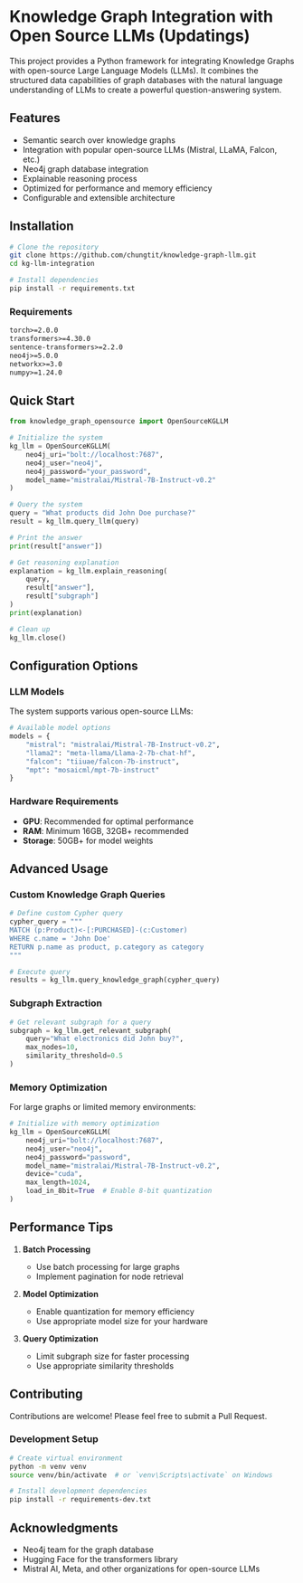 # Knowledge Graph Integration with Open Source LLMs (Updatings)

This project provides a Python framework for integrating Knowledge Graphs with open-source Large Language Models (LLMs). It combines the structured data capabilities of graph databases with the natural language understanding of LLMs to create a powerful question-answering system.

## Features

- Semantic search over knowledge graphs
- Integration with popular open-source LLMs (Mistral, LLaMA, Falcon, etc.)
- Neo4j graph database integration
- Explainable reasoning process
- Optimized for performance and memory efficiency
- Configurable and extensible architecture

## Installation

```bash
# Clone the repository
git clone https://github.com/chungtit/knowledge-graph-llm.git
cd kg-llm-integration

# Install dependencies
pip install -r requirements.txt
```

### Requirements

```txt
torch>=2.0.0
transformers>=4.30.0
sentence-transformers>=2.2.0
neo4j>=5.0.0
networkx>=3.0
numpy>=1.24.0
```

## Quick Start

```python
from knowledge_graph_opensource import OpenSourceKGLLM

# Initialize the system
kg_llm = OpenSourceKGLLM(
    neo4j_uri="bolt://localhost:7687",
    neo4j_user="neo4j",
    neo4j_password="your_password",
    model_name="mistralai/Mistral-7B-Instruct-v0.2"
)

# Query the system
query = "What products did John Doe purchase?"
result = kg_llm.query_llm(query)

# Print the answer
print(result["answer"])

# Get reasoning explanation
explanation = kg_llm.explain_reasoning(
    query, 
    result["answer"], 
    result["subgraph"]
)
print(explanation)

# Clean up
kg_llm.close()
```

## Configuration Options

### LLM Models

The system supports various open-source LLMs:

```python
# Available model options
models = {
    "mistral": "mistralai/Mistral-7B-Instruct-v0.2",
    "llama2": "meta-llama/Llama-2-7b-chat-hf",
    "falcon": "tiiuae/falcon-7b-instruct",
    "mpt": "mosaicml/mpt-7b-instruct"
}
```

### Hardware Requirements

- **GPU**: Recommended for optimal performance
- **RAM**: Minimum 16GB, 32GB+ recommended
- **Storage**: 50GB+ for model weights

## Advanced Usage

### Custom Knowledge Graph Queries

```python
# Define custom Cypher query
cypher_query = """
MATCH (p:Product)<-[:PURCHASED]-(c:Customer)
WHERE c.name = 'John Doe'
RETURN p.name as product, p.category as category
"""

# Execute query
results = kg_llm.query_knowledge_graph(cypher_query)
```

### Subgraph Extraction

```python
# Get relevant subgraph for a query
subgraph = kg_llm.get_relevant_subgraph(
    query="What electronics did John buy?",
    max_nodes=10,
    similarity_threshold=0.5
)
```

### Memory Optimization

For large graphs or limited memory environments:

```python
# Initialize with memory optimization
kg_llm = OpenSourceKGLLM(
    neo4j_uri="bolt://localhost:7687",
    neo4j_user="neo4j",
    neo4j_password="password",
    model_name="mistralai/Mistral-7B-Instruct-v0.2",
    device="cuda",
    max_length=1024,
    load_in_8bit=True  # Enable 8-bit quantization
)
```

## Performance Tips

1. **Batch Processing**
   - Use batch processing for large graphs
   - Implement pagination for node retrieval

2. **Model Optimization**
   - Enable quantization for memory efficiency
   - Use appropriate model size for your hardware

3. **Query Optimization**
   - Limit subgraph size for faster processing
   - Use appropriate similarity thresholds

## Contributing

Contributions are welcome! Please feel free to submit a Pull Request.

### Development Setup

```bash
# Create virtual environment
python -m venv venv
source venv/bin/activate  # or `venv\Scripts\activate` on Windows

# Install development dependencies
pip install -r requirements-dev.txt
```

## Acknowledgments

- Neo4j team for the graph database
- Hugging Face for the transformers library
- Mistral AI, Meta, and other organizations for open-source LLMs

<!-- ## Support

For questions and support, please:
1. Check the [Issues](https://github.com/yourusername/kg-llm-integration/issues) page
2. Open a new issue if needed
3. Join our [Discord community](https://discord.gg/yourinvite) -->